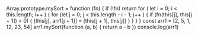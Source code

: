 Array.prototype.mySort = function (fn) {
  if (!fn) return 
  for ( let i = 0; i < this.length; i++ ) {
    for (let j = 0; j < this.length - i - 1; j++ ) {
      if (fn(this[j], this[j + 1]) > 0) {
          [this[j], arr1[j + 1]] = [this[j + 1], this[j]]
      }
    }
  }
}
const arr1 = [2, 5, 1, 12, 23, 54]
arr1.mySort(function (a, b) {
  return a - b
})
console.log(arr1)